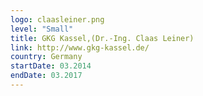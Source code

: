 ```yaml
---
logo: claasleiner.png
level: "Small"
title: GKG Kassel,(Dr.-Ing. Claas Leiner)
link: http://www.gkg-kassel.de/
country: Germany
startDate: 03.2014
endDate: 03.2017
---
```

